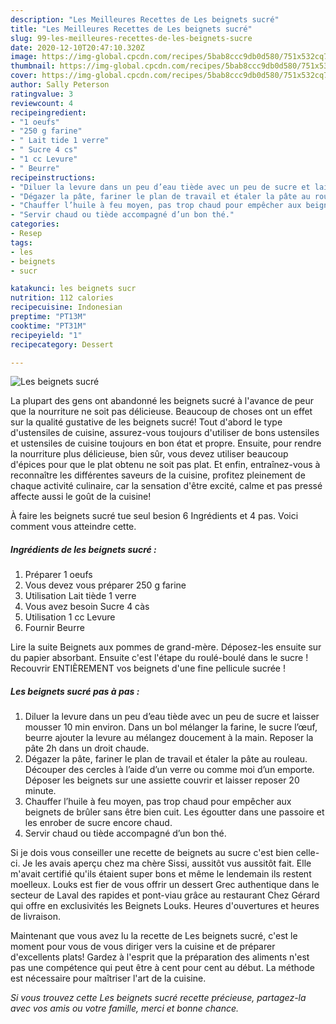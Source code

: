 ```yaml
---
description: "Les Meilleures Recettes de Les beignets sucré"
title: "Les Meilleures Recettes de Les beignets sucré"
slug: 99-les-meilleures-recettes-de-les-beignets-sucre
date: 2020-12-10T20:47:10.320Z
image: https://img-global.cpcdn.com/recipes/5bab8ccc9db0d580/751x532cq70/les-beignets-sucre-photo-principale-de-la-recette.jpg
thumbnail: https://img-global.cpcdn.com/recipes/5bab8ccc9db0d580/751x532cq70/les-beignets-sucre-photo-principale-de-la-recette.jpg
cover: https://img-global.cpcdn.com/recipes/5bab8ccc9db0d580/751x532cq70/les-beignets-sucre-photo-principale-de-la-recette.jpg
author: Sally Peterson
ratingvalue: 3
reviewcount: 4
recipeingredient:
- "1 oeufs"
- "250 g farine"
- " Lait tide 1 verre"
- " Sucre 4 cs"
- "1 cc Levure"
- " Beurre"
recipeinstructions:
- "Diluer la levure dans un peu d’eau tiède avec un peu de sucre et laisser mousser 10 min environ. Dans un bol mélanger la farine, le sucre l’œuf, beurre ajouter la levure au mélangez doucement à la main. Reposer la pâte 2h dans un droit chaude."
- "Dégazer la pâte, fariner le plan de travail et étaler la pâte au rouleau. Découper des cercles à l’aide d’un verre ou comme moi d’un emporte. Déposer les beignets sur une assiette couvrir et laisser reposer 20 minute."
- "Chauffer l’huile à feu moyen, pas trop chaud pour empêcher aux beignets de brûler sans être bien cuit. Les égoutter dans une passoire et les enrober de sucre encore chaud."
- "Servir chaud ou tiède accompagné d’un bon thé."
categories:
- Resep
tags:
- les
- beignets
- sucr

katakunci: les beignets sucr 
nutrition: 112 calories
recipecuisine: Indonesian
preptime: "PT13M"
cooktime: "PT31M"
recipeyield: "1"
recipecategory: Dessert

---
```



![Les beignets sucré](https://img-global.cpcdn.com/recipes/5bab8ccc9db0d580/751x532cq70/les-beignets-sucre-photo-principale-de-la-recette.jpg)

La plupart des gens ont abandonné les beignets sucré à l'avance de peur que la nourriture ne soit pas délicieuse. Beaucoup de choses ont un effet sur la qualité gustative de les beignets sucré! Tout d'abord le type d'ustensiles de cuisine, assurez-vous toujours d'utiliser de bons ustensiles et ustensiles de cuisine toujours en bon état et propre. Ensuite, pour rendre la nourriture plus délicieuse, bien sûr, vous devez utiliser beaucoup d'épices pour que le plat obtenu ne soit pas plat. Et enfin, entraînez-vous à reconnaître les différentes saveurs de la cuisine, profitez pleinement de chaque activité culinaire, car la sensation d'être excité, calme et pas pressé affecte aussi le goût de la cuisine!

<!--inarticleads1-->

À faire les beignets sucré tue seul besion 6 Ingrédients et 4 pas. Voici comment vous atteindre cette.

##### Ingrédients de les beignets sucré :

1. Préparer 1 oeufs
1. Vous devez vous préparer 250 g farine
1. Utilisation  Lait tiède 1 verre
1. Vous avez besoin  Sucre 4 càs
1. Utilisation 1 cc Levure
1. Fournir  Beurre


Lire la suite Beignets aux pommes de grand-mère. Déposez-les ensuite sur du papier absorbant. Ensuite c&#39;est l&#39;étape du roulé-boulé dans le sucre ! Recouvrir ENTIÈREMENT vos beignets d&#39;une fine pellicule sucrée ! 

<!--inarticleads2-->

##### Les beignets sucré pas à pas :

1. Diluer la levure dans un peu d’eau tiède avec un peu de sucre et laisser mousser 10 min environ. Dans un bol mélanger la farine, le sucre l’œuf, beurre ajouter la levure au mélangez doucement à la main. Reposer la pâte 2h dans un droit chaude.
1. Dégazer la pâte, fariner le plan de travail et étaler la pâte au rouleau. Découper des cercles à l’aide d’un verre ou comme moi d’un emporte. Déposer les beignets sur une assiette couvrir et laisser reposer 20 minute.
1. Chauffer l’huile à feu moyen, pas trop chaud pour empêcher aux beignets de brûler sans être bien cuit. Les égoutter dans une passoire et les enrober de sucre encore chaud.
1. Servir chaud ou tiède accompagné d’un bon thé.


Si je dois vous conseiller une recette de beignets au sucre c&#39;est bien celle-ci. Je les avais aperçu chez ma chère Sissi, aussitôt vus aussitôt fait. Elle m&#39;avait certifié qu&#39;ils étaient super bons et même le lendemain ils restent moelleux. Louks est fier de vous offrir un dessert Grec authentique dans le secteur de Laval des rapides et pont-viau grâce au restaurant Chez Gérard qui offre en exclusivités les Beignets Louks. Heures d&#39;ouvertures et heures de livraison. 

<!--inarticleads1-->

<p>
Maintenant que vous avez lu la recette de Les beignets sucré, c'est le moment pour vous de vous diriger vers la cuisine et de préparer d'excellents plats! Gardez à l'esprit que la préparation des aliments n'est pas une compétence qui peut être à cent pour cent au début. La méthode est nécessaire pour maîtriser l'art de la cuisine.
</p>

<p>
<i>Si vous trouvez cette Les beignets sucré recette précieuse, partagez-la avec vos amis ou votre famille, merci et bonne chance.</i>
</p>
